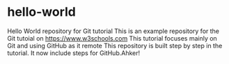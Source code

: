 # hello-world
Hello World repository for Git tutorial
This is an example repository for the Git tutoial on https://www.w3schools.com
This tutorial focuses mainly on Git and using GitHub as it remote
This repository is built step by step in the tutorial.
It now include steps for GitHub.Ahker!
